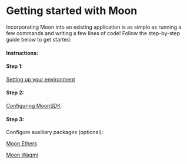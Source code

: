 # Getting started with Moon

Incorporating Moon into an existing application is as simple as running a few commands and writing a few lines of code! Follow the step-by-step guide below to get started:

#### Instructions:

#### Step 1:

[Setting up your environment](setting-up-your-environment.md)

#### Step 2:

[Configuring MoonSDK](configuring-moonsdk.md)

#### Step 3:

Configure auxiliary packages (optional):

[Moon Ethers](../additional-moon-packages/moon-ethers/)

[Moon Wagmi](../additional-moon-packages/moon-wagmi.md)
